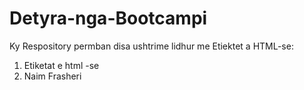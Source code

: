 # Detyra-nga-Bootcampi
Ky Respository permban disa ushtrime lidhur me Etiektet a HTML-se:
1. Etiketat e html -se
2. Naim Frasheri
